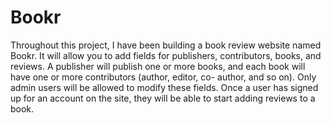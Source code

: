 # Bookr
Throughout this project, I have been building a book review website named Bookr. It will allow you to add fields for publishers, contributors, books, and reviews. A publisher will publish one or more books, and each book will have one or more contributors (author, editor, co- author, and so on). Only admin users will be allowed to modify these fields. Once a user has signed up for an account on the site, they will be able to start adding reviews to a book.
